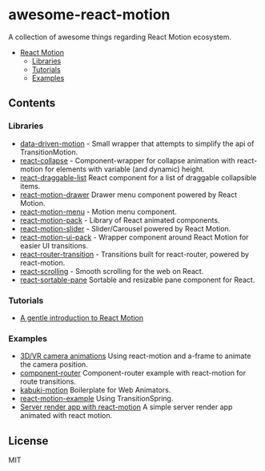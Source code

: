 # awesome-react-motion

A collection of awesome things regarding React Motion ecosystem.

- [React Motion](#react-motion)
  - [Libraries](#react-motion-community)
  - [Tutorials](#react-motion-tutorials)
  - [Examples](#react-motion-tutorials)

## Contents

### Libraries
* [data-driven-motion](https://github.com/tkh44/data-driven-motion) - Small wrapper that attempts to simplify the api of TransitionMotion.
* [react-collapse](https://github.com/nkbt/react-collapse) - Component-wrapper for collapse animation with react-motion for elements with variable (and dynamic) height.
* [react-draggable-list](https://streakyc.github.io/react-draggable-list/example/) React component for a list of draggable collapsible items.
* [react-motion-drawer](https://github.com/stoeffel/react-motion-drawer) Drawer menu component powered by React Motion.
* [react-motion-menu](https://github.com/bokuweb/react-motion-menu) - Motion menu component.
* [react-motion-pack](https://github.com/Nitive/react-motion-pack) - Library of React animated components.
* [react-motion-slider](https://github.com/souporserious/react-motion-slider) - Slider/Carousel powered by React Motion.
* [react-motion-ui-pack](https://github.com/souporserious/react-motion-ui-pack) - Wrapper component around React Motion for easier UI transitions.
* [react-router-transition](https://github.com/maisano/react-router-transition) - Transitions built for react-router, powered by react-motion.
* [react-scrolling](https://github.com/opensource-cards/react-scrolling) - Smooth scrolling for the web on React.
* [react-sortable-pane](http://bokuweb.github.io/react-sortable-pane) Sortable and resizable pane component for React.

### Tutorials
* [A gentle introduction to React Motion](https://medium.com/@nashvail/a-gentle-introduction-to-react-motion-dc50dd9f2459#.4lnu7ym0j)

### Examples
* [3D/VR camera animations](https://hugozap.neocities.org/x99/) Using react-motion and a-frame to animate the camera position.
* [component-router](http://in-flux.github.io/component-router/example/) Component-router example with react-motion for route transitions.
* [kabuki-motion](https://github.com/bishopZ/kabuki-motion) Boilerplate for Web Animators.
* [react-motion-example](https://github.com/bgryszko/react-motion-example) Using TransitionSpring.
* [Server render app with react-motion](http://52.24.114.125:3000/) A simple server render app animated with react motion.

## License

MIT
